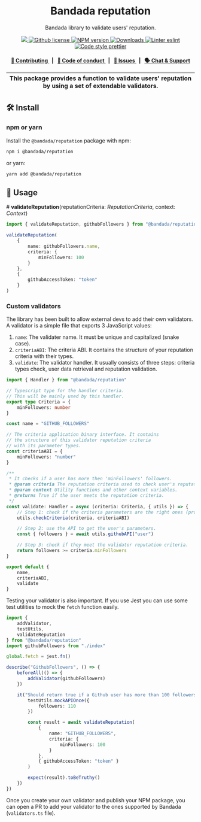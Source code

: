 <p align="center">
    <h1 align="center">
        Bandada reputation
    </h1>
    <p align="center">Bandada library to validate users' reputation.</p>
</p>

<p align="center">
    <a href="https://github.com/privacy-scaling-explorations/bandada">
        <img src="https://img.shields.io/badge/project-Bandada-blue.svg?style=flat-square">
    </a>
    <a href="https://github.com/privacy-scaling-explorations/bandada/blob/main/LICENSE">
        <img alt="Github license" src="https://img.shields.io/github/license/privacy-scaling-explorations/bandada.svg?style=flat-square">
    </a>
    <a href="https://www.npmjs.com/package/@bandada/reputation">
        <img alt="NPM version" src="https://img.shields.io/npm/v/@bandada/reputation?style=flat-square" />
    </a>
    <a href="https://npmjs.org/package/@bandada/reputation">
        <img alt="Downloads" src="https://img.shields.io/npm/dm/@bandada/reputation.svg?style=flat-square" />
    </a>
    <a href="https://eslint.org/">
        <img alt="Linter eslint" src="https://img.shields.io/badge/linter-eslint-8080f2?style=flat-square&logo=eslint" />
    </a>
    <a href="https://prettier.io/">
        <img alt="Code style prettier" src="https://img.shields.io/badge/code%20style-prettier-f8bc45?style=flat-square&logo=prettier" />
    </a>
</p>

<div align="center">
    <h4>
        <a href="https://github.com/privacy-scaling-explorations/bandada/blob/main/CONTRIBUTING.md">
            👥 Contributing
        </a>
        <span>&nbsp;&nbsp;|&nbsp;&nbsp;</span>
        <a href="https://github.com/privacy-scaling-explorations/bandada/blob/main/CODE_OF_CONDUCT.md">
            🤝 Code of conduct
        </a>
        <span>&nbsp;&nbsp;|&nbsp;&nbsp;</span>
        <a href="https://github.com/privacy-scaling-explorations/bandada/contribute">
            🔎 Issues
        </a>
        <span>&nbsp;&nbsp;|&nbsp;&nbsp;</span>
        <a href="https://appliedzkp.org/discord">
            🗣️ Chat &amp; Support
        </a>
    </h4>
</div>

| This package provides a function to validate users' reputation by using a set of extendable validators. |
| ------------------------------------------------------------------------------------------------------- |

## 🛠 Install

### npm or yarn

Install the `@bandada/reputation` package with npm:

```bash
npm i @bandada/reputation
```

or yarn:

```bash
yarn add @bandada/reputation
```

## 📜 Usage

\# **validateReputation**(reputationCriteria: _ReputationCriteria_, context: _Context_)

```typescript
import { validateReputation, githubFollowers } from "@bandada/reputation"

validateReputation(
    {
        name: githubFollowers.name,
        criteria: {
            minFollowers: 100
        }
    },
    {
        githubAccessToken: "token"
    }
)
```

### Custom validators

The library has been built to allow external devs to add their own validators. A validator is a simple file that exports 3 JavaScript values:

1. `name`: The validater name. It must be unique and capitalized (snake case).
2. `criteriaABI`: The criteria ABI. It contains the structure of your reputation criteria with their types.
3. `validate`: The validator handler. It usually consists of three steps: criteria types check, user data retrieval and reputation validation.

```typescript
import { Handler } from "@bandada/reputation"

// Typescript type for the handler criteria.
// This will be mainly used by this handler.
export type Criteria = {
    minFollowers: number
}

const name = "GITHUB_FOLLOWERS"

// The criteria application binary interface. It contains
// the structure of this validator reputation criteria
// with its parameter types.
const criteriaABI = {
    minFollowers: "number"
}

/**
 * It checks if a user has more then 'minFollowers' followers.
 * @param criteria The reputation criteria used to check user's reputation.
 * @param context Utility functions and other context variables.
 * @returns True if the user meets the reputation criteria.
 */
const validate: Handler = async (criteria: Criteria, { utils }) => {
    // Step 1: check if the criteria parameters are the right ones (proper structure and types).
    utils.checkCriteria(criteria, criteriaABI)

    // Step 2: use the API to get the user's parameters.
    const { followers } = await utils.githubAPI("user")

    // Step 3: check if they meet the validator reputation criteria.
    return followers >= criteria.minFollowers
}

export default {
    name,
    criteriaABI,
    validate
}
```

Testing your validator is also important. If you use Jest you can use some test utilities to mock the `fetch` function easily.

```typescript
import {
    addValidator,
    testUtils,
    validateReputation
} from "@bandada/reputation"
import githubFollowers from "./index"

global.fetch = jest.fn()

describe("GithubFollowers", () => {
    beforeAll(() => {
        addValidator(githubFollowers)
    })

    it("Should return true if a Github user has more than 100 followers", async () => {
        testUtils.mockAPIOnce({
            followers: 110
        })

        const result = await validateReputation(
            {
                name: "GITHUB_FOLLOWERS",
                criteria: {
                    minFollowers: 100
                }
            },
            { githubAccessToken: "token" }
        )

        expect(result).toBeTruthy()
    })
})
```

Once you create your own validator and publish your NPM package, you can open a PR to add your validator to the ones supported by Bandada (`validators.ts` file).
